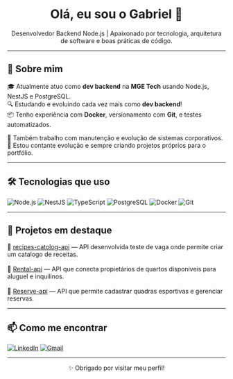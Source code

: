 <h1 align="center">Olá, eu sou o Gabriel 👋</h1>

<p align="center">
  Desenvolvedor Backend Node.js | Apaixonado por tecnologia, arquitetura de software e boas práticas de código.
</p>

---

## 🚀 Sobre mim

🎓 Atualmente atuo como **dev backend** na **MGE Tech** usando Node.js, NestJS e PostgreSQL.  
🔍 Estudando e evoluindo cada vez mais como **dev backend**!  
📦 Tenho experiência com **Docker**, versionamento com **Git**, e testes automatizados.

💼 Também trabalho com manutenção e evolução de sistemas corporativos.  
🔧 Estou contante evolução e sempre criando projetos próprios para o portfólio.

---

## 🛠️ Tecnologias que uso

![Node.js](https://img.shields.io/badge/-Node.js-43853D?style=for-the-badge&logo=node.js&logoColor=white)
![NestJS](https://img.shields.io/badge/-NestJS-E0234E?style=for-the-badge&logo=nestjs&logoColor=white)
![TypeScript](https://img.shields.io/badge/-TypeScript-3178C6?style=for-the-badge&logo=typescript&logoColor=white)
![PostgreSQL](https://img.shields.io/badge/-PostgreSQL-336791?style=for-the-badge&logo=postgresql&logoColor=white)
![Docker](https://img.shields.io/badge/-Docker-2496ED?style=for-the-badge&logo=docker&logoColor=white)
![Git](https://img.shields.io/badge/-Git-F05032?style=for-the-badge&logo=git&logoColor=white)

---

## 🧠 Projetos em destaque

🔗 [recipes-catolog-api](https://github.com/Reistr12/recipe-catalog-api) — API desenvolvida teste de vaga onde permite criar um catalogo de receitas. <br>  
🔗 [Rental-api](https://github.com/Reistr12/rental-api) — API que conecta propietários de quartos disponiveis para aluguel e inquilinos.<br>  
🔗 [Reserve-api](https://github.com/Reistr12/reservas-api) — API que permite cadastrar quadras esportivas e gerenciar reservas.<br>  


---

## 📫 Como me encontrar

[![LinkedIn](https://img.shields.io/badge/-LinkedIn-0A66C2?style=for-the-badge&logo=linkedin&logoColor=white)](https://www.linkedin.com/in/gabriel-reis-13a035350/)
[![Gmail](https://img.shields.io/badge/-Email-EA4335?style=for-the-badge&logo=gmail&logoColor=white)](mailto:reisdev.gabriel@gmail.com)

---

<p align="center">✨ Obrigado por visitar meu perfil!</p>

